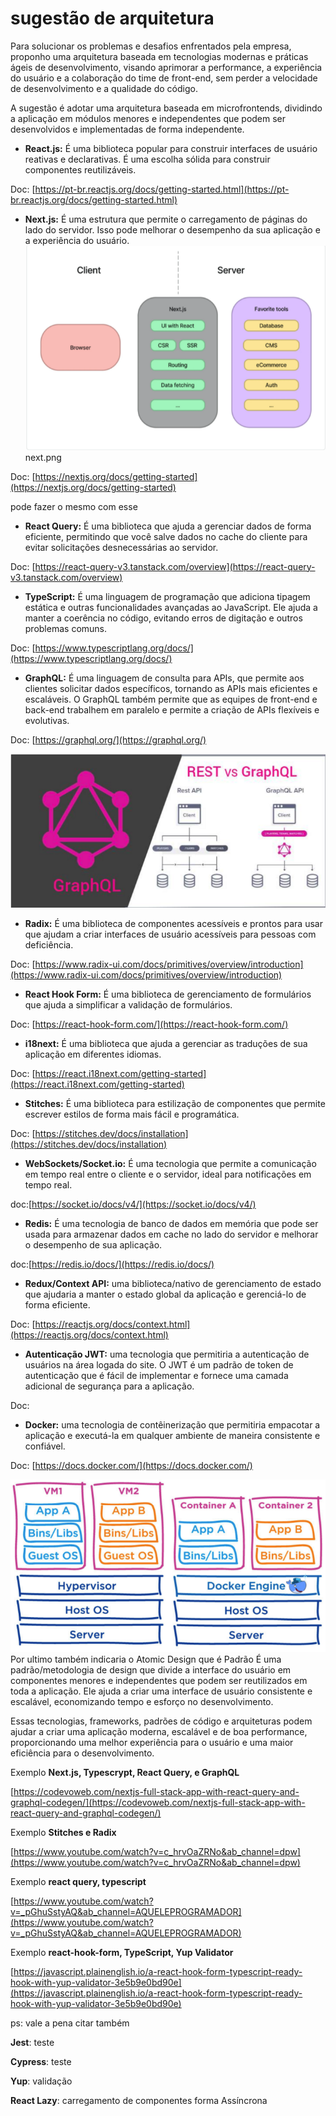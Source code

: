 # sugestão de arquitetura

Para solucionar os problemas e desafios enfrentados pela empresa, proponho uma arquitetura baseada em tecnologias modernas e práticas ágeis de desenvolvimento, visando aprimorar a performance, a experiência do usuário e a colaboração do time de front-end, sem perder a velocidade de desenvolvimento e a qualidade do código. 

A sugestão é adotar uma arquitetura baseada em microfrontends, dividindo a aplicação em módulos menores e independentes que podem ser desenvolvidos e implementadas de forma independente.

- **React.js:** É uma biblioteca popular para construir interfaces de usuário reativas e declarativas. É uma escolha sólida para construir componentes reutilizáveis.

Doc: [https://pt-br.reactjs.org/docs/getting-started.html](https://pt-br.reactjs.org/docs/getting-started.html)

- **Next.js:** É uma estrutura que permite o carregamento de páginas do lado do servidor. Isso pode melhorar o desempenho da sua aplicação e a experiência do usuário.
![next.png](/imagensDM/next.png)
next.png

Doc: [https://nextjs.org/docs/getting-started](https://nextjs.org/docs/getting-started)

pode fazer o mesmo com esse 
- **React Query:** É uma biblioteca que ajuda a gerenciar dados de forma eficiente, permitindo que você salve dados no cache do cliente para evitar solicitações desnecessárias ao servidor.

Doc: [https://react-query-v3.tanstack.com/overview](https://react-query-v3.tanstack.com/overview)

- **TypeScript:** É uma linguagem de programação que adiciona tipagem estática e outras funcionalidades avançadas ao JavaScript. Ele ajuda a manter a coerência no código, evitando erros de digitação e outros problemas comuns.

Doc: [https://www.typescriptlang.org/docs/](https://www.typescriptlang.org/docs/)

- **GraphQL:** É uma linguagem de consulta para APIs, que permite aos clientes solicitar dados específicos, tornando as APIs mais eficientes e escaláveis. O GraphQL também permite que as equipes de front-end e back-end trabalhem em paralelo e permite a criação de APIs flexíveis e evolutivas.

Doc: [https://graphql.org/](https://graphql.org/)

![QuaphQL](/imagensDM/QuaphQL.png)

- **Radix:** É uma biblioteca de componentes acessíveis e prontos para usar que ajudam a criar interfaces de usuário acessíveis para pessoas com deficiência.

Doc: [https://www.radix-ui.com/docs/primitives/overview/introduction](https://www.radix-ui.com/docs/primitives/overview/introduction)

- **React Hook Form:** É uma biblioteca de gerenciamento de formulários que ajuda a simplificar a validação de formulários.

Doc: [https://react-hook-form.com/](https://react-hook-form.com/)

- **i18next:** É uma biblioteca que ajuda a gerenciar as traduções de sua aplicação em diferentes idiomas.

Doc: [https://react.i18next.com/getting-started](https://react.i18next.com/getting-started)

- **Stitches:** É uma biblioteca para estilização de componentes que permite escrever estilos de forma mais fácil e programática.

Doc: [https://stitches.dev/docs/installation](https://stitches.dev/docs/installation)

- **WebSockets/Socket.io:** É uma tecnologia que permite a comunicação em tempo real entre o cliente e o servidor, ideal para notificações em tempo real.

doc:[https://socket.io/docs/v4/](https://socket.io/docs/v4/)

- **Redis:** É uma tecnologia de banco de dados em memória que pode ser usada para armazenar dados em cache no lado do servidor e melhorar o desempenho de sua aplicação.

doc:[https://redis.io/docs/](https://redis.io/docs/)

- **Redux/Context API:** uma biblioteca/nativo de gerenciamento de estado que ajudaria a manter o estado global da aplicação e gerenciá-lo de forma eficiente.

Doc: [https://reactjs.org/docs/context.html](https://reactjs.org/docs/context.html)

- **Autenticação JWT:** uma tecnologia que permitiria a autenticação de usuários na área logada do site. O JWT é um padrão de token de autenticação que é fácil de implementar e fornece uma camada adicional de segurança para a aplicação.

Doc:

- **Docker:** uma tecnologia de contêinerização que permitiria empacotar a aplicação e executá-la em qualquer ambiente de maneira consistente e confiável.

Doc: [https://docs.docker.com/](https://docs.docker.com/)

![DockerEx](/imagensDM/DockerEx.png)
Por ultimo também indicaria o Atomic Design que é Padrão  É uma padrão/metodologia de design que divide a interface do usuário em componentes menores e independentes que podem ser reutilizados em toda a aplicação. Ele ajuda a criar uma interface de usuário consistente e escalável, economizando tempo e esforço no desenvolvimento.

Essas tecnologias, frameworks, padrões de código e arquiteturas podem ajudar a criar uma aplicação moderna, escalável e de boa performance, proporcionando uma melhor experiência para o usuário e uma maior eficiência para o desenvolvimento. 

Exemplo  ****Next.js, Typescrypt,  React Query, e GraphQL****

[https://codevoweb.com/nextjs-full-stack-app-with-react-query-and-graphql-codegen/](https://codevoweb.com/nextjs-full-stack-app-with-react-query-and-graphql-codegen/)

Exemplo ****Stitches e Radix****

[https://www.youtube.com/watch?v=c_hrvOaZRNo&ab_channel=dpw](https://www.youtube.com/watch?v=c_hrvOaZRNo&ab_channel=dpw)

Exemplo ****react query, typescript**** 

[https://www.youtube.com/watch?v=_pGhuSstyAQ&ab_channel=AQUELEPROGRAMADOR](https://www.youtube.com/watch?v=_pGhuSstyAQ&ab_channel=AQUELEPROGRAMADOR)

Exemplo ****react-hook-form, TypeScript, Yup Validator****

[https://javascript.plainenglish.io/a-react-hook-form-typescript-ready-hook-with-yup-validator-3e5b9e0bd90e](https://javascript.plainenglish.io/a-react-hook-form-typescript-ready-hook-with-yup-validator-3e5b9e0bd90e)

ps: vale a pena citar também

**Jest**: teste

**Cypress**: teste

**Yup**: validação 

**React Lazy**: carregamento de componentes forma Assíncrona